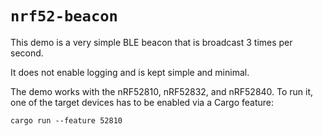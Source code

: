# `nrf52-beacon`

This demo is a very simple BLE beacon that is broadcast 3 times per second.

It does not enable logging and is kept simple and minimal.

The demo works with the nRF52810, nRF52832, and nRF52840. To run it, one of the
target devices has to be enabled via a Cargo feature:

    cargo run --feature 52810
